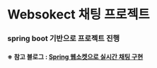 # Websokect 채팅 프로젝트

### spring boot 기반으로 프로젝트 진행

#### ※ 참고 블로그 : [Spring 웹소켓으로 실시간 채팅 구현](https://velog.io/@sunkyuj/Spring-%EC%9B%B9%EC%86%8C%EC%BC%93%EC%9C%BC%EB%A1%9C-%EC%8B%A4%EC%8B%9C%EA%B0%84-%EC%B1%84%ED%8C%85-%EA%B5%AC%ED%98%84)

